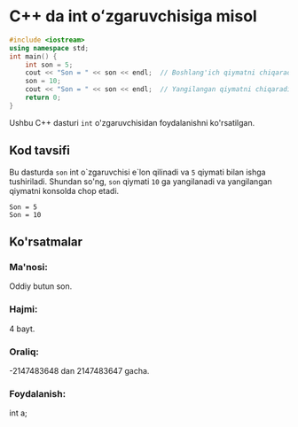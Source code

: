 # C++ da int oʻzgaruvchisiga misol
```cpp
#include <iostream>
using namespace std;
int main() {
    int son = 5;
    cout << "Son = " << son << endl;  // Boshlang'ich qiymatni chiqaradi
    son = 10;
    cout << "Son = " << son << endl;  // Yangilangan qiymatni chiqaradi
    return 0;
}
```
Ushbu C++ dasturi `int` o'zgaruvchisidan foydalanishni ko'rsatilgan.
## Kod tavsifi
Bu dasturda `son` int o\`zgaruvchisi e\`lon qilinadi va `5` qiymati bilan ishga tushiriladi.
Shundan so'ng, `son` qiymati `10` ga yangilanadi va yangilangan qiymatni konsolda chop etadi.
```console
Son = 5
Son = 10
```
## Ko'rsatmalar
### Ma'nosi:
Oddiy butun son.
### Hajmi:
4 bayt.
### Oraliq:
-2147483648 dan 2147483647 gacha.
### Foydalanish:
int a;
